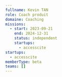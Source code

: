 ```yaml
---
fullname: Kevin TAN
role: Coach produit
domaine: Coaching
missions:
  - start: 2023-09-21
    end: 2024-12-31
    status: independent
    startups:
      - accesscite
startups:
  - accesscite
memberType: beta
teams: []
---
```


